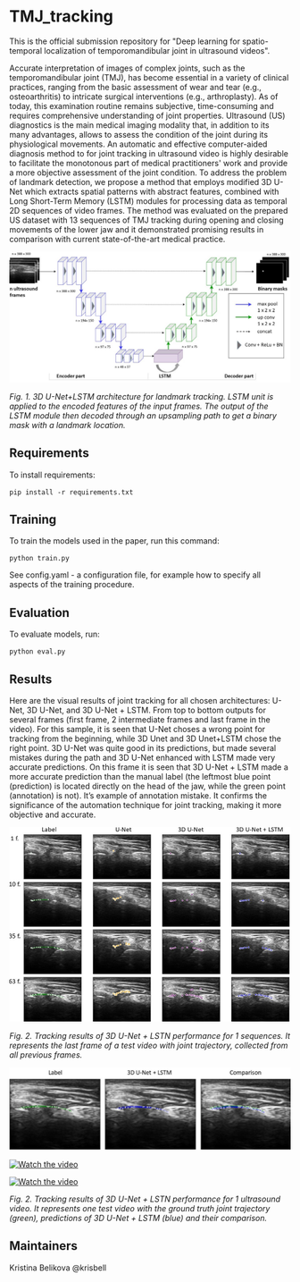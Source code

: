# TMJ_tracking
This is the official submission repository for "Deep learning for spatio-temporal localization of temporomandibular joint in ultrasound videos".

Accurate interpretation of images of complex joints, such as the temporomandibular joint (TMJ), has become essential in a variety of clinical practices, ranging from the basic assessment of wear and tear (e.g., osteoarthritis) to intricate surgical interventions (e.g., arthroplasty). As of today, this examination routine remains subjective, time-consuming and requires comprehensive understanding of joint properties. Ultrasound (US) diagnostics is the main medical imaging modality that, in addition to its many advantages, allows to assess the condition of the joint during its physiological movements.
An automatic and effective computer-aided diagnosis method to for joint tracking in ultrasound video is highly desirable to facilitate the monotonous part of medical practitioners' work and provide a more objective assessment of the joint condition.
To address the problem of landmark detection, we propose a method that employs modified 3D U-Net which extracts spatial patterns with abstract features, combined with Long
Short-Term Memory (LSTM) modules for processing data as temporal 2D sequences of video frames. The method was evaluated on the prepared US dataset with 13 sequences of TMJ tracking during opening and closing movements of the lower jaw and it demonstrated promising results in comparison with current state-of-the-art medical practice.

<p align="center">
<img src="./imgs/architecture.jpg" alt>

</p>
<p >
<em>Fig. 1. 3D U-Net+LSTM architecture for landmark tracking. LSTM unit is applied to the encoded features of the input frames. The output of the LSTM module then decoded through an upsampling path to get a binary mask with a landmark location.</em>
</p>

## Requirements

To install requirements:

```setup
pip install -r requirements.txt
```
## Training

To train the models used in the paper, run this command:

```train
python train.py
```

See config.yaml - a configuration file, for example how to specify all aspects of the training procedure.

## Evaluation

To evaluate models, run:

```eval
python eval.py 
```

## Results
Here are the visual results of joint tracking for all chosen architectures: U-Net, 3D U-Net, and 3D U-Net + LSTM. 
From top to bottom outputs for several frames (first frame, 2 intermediate frames and last frame in the video). For this sample, it is seen that U-Net choses a wrong point for tracking from the beginning, while 3D Unet and 3D Unet+LSTM chose the right point.
3D U-Net was quite good in its predictions, but made several mistakes during the path and 3D U-Net enhanced with LSTM made very accurate predictions.
On this frame it is seen that 3D U-Net + LSTM made a more accurate prediction than the manual label (the leftmost blue point (prediction) is located directly on the head of the jaw, while the green point (annotation) is not). It’s example of annotation mistake. It confirms the significance of the automation technique for joint tracking, making it more objective and accurate. 
<p align="left">
<img src="./imgs/results_v2.jpg" alt>

</p>

<p >
<em>Fig. 2. Tracking results of 3D U-Net + LSTN performance for 1 sequences. It represents the last frame of a test video with  joint trajectory, collected from all previous frames.</em>
</p>

<p align="left">
<img src="./imgs/results_lstm.eps" alt>
  
[![Watch the video](https://img.youtube.com/vi/T-D1KVIuvjA/maxresdefault.jpg)](https://youtu.be/T-D1KVIuvjA)

[![Watch the video](https://i.imgur.com/vKb2F1B.png)](https://youtu.be/vt5fpE0bzSY)
  
</p>
<p >
<em>Fig. 2. Tracking results of 3D U-Net + LSTN performance for 1 ultrasound video.  It represents one test video with the ground truth joint trajectory (green), predictions of 3D U-Net + LSTM (blue) and their comparison.</em>
</p>


## Maintainers
Kristina Belikova @krisbell
